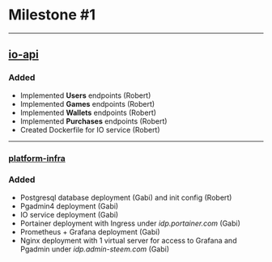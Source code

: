 # Milestone #1

---

## [io-api](https://github.com/steem-idp-project/io-api)

### Added

- Implemented **Users** endpoints (Robert)
- Implemented **Games** endpoints (Robert)
- Implemented **Wallets** endpoints (Robert)
- Implemented **Purchases** endpoints (Robert)
- Created Dockerfile for IO service (Robert)

---

### [platform-infra](https://github.com/steem-idp-project/platform-infra)

### Added

- Postgresql database deployment (Gabi) and init config (Robert)
- Pgadmin4 deployment (Gabi)
- IO service deployment (Gabi)
- Portainer deployment with Ingress under *idp.portainer.com* (Gabi)
- Prometheus + Grafana deployment (Gabi)
- Nginx deployment with 1 virtual server for access to Grafana and Pgadmin under *idp.admin-steem.com* (Gabi)
